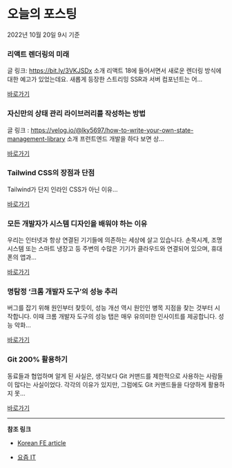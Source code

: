 # 오늘의 포스팅 
2022년 10월 20일 9시 기준 

###  리액트 렌더링의 미래 

 글 링크: https://bit.ly/3VKJSDx 소개 리액트 18에 들어서면서 새로운 렌더링 방식에 대한 예고가 있었는데요. 새롭게 등장한 스트리밍 SSR과 서버 컴포넌트는 어... 

 [바로가기](https://kofearticle.substack.com/p/korean-fe-article-06e) 

###  자신만의 상태 관리 라이브러리를 작성하는 방법 

 글 링크 : https://velog.io/@lky5697/how-to-write-your-own-state-management-library 소개 프런트엔드 개발을 하다 보면 상... 

 [바로가기](https://kofearticle.substack.com/p/korean-fe-article-c2e) 

###  Tailwind CSS의 장점과 단점 

 Tailwind가 단지 인라인 CSS가 아닌 이유... 

 [바로가기](https://kofearticle.substack.com/p/korean-fe-article-tailwind-css) 

### 모든 개발자가 시스템 디자인을 배워야 하는 이유 

 우리는 인터넷과 항상 연결된 기기들에 의존하는 세상에 살고 있습니다. 손목시계, 조명 시스템 또는 스마트 냉장고 등 주변의 수많은 기기가 클라우드와 연결되어 있으며, 휴대폰의 앱과... 

 [바로가기](https://yozm.wishket.com/magazine/detail/1745/) 

### 명탐정 ‘크롬 개발자 도구’의 성능 추리 

 버그를 잡기 위해 원인부터 찾듯이, 성능 개선 역시 원인인 병목 지점을 찾는 것부터 시작합니다. 이때 크롬 개발자 도구의 성능 탭은 매우 유의미한 인사이트를 제공합니다. 성능 악화... 

 [바로가기](https://yozm.wishket.com/magazine/detail/1746/) 

### Git 200% 활용하기 

 동료들과 협업하며 알게 된 사실은, 생각보다 Git 커맨드를 제한적으로 사용하는 사람들이 많다는 사실이었다. 각각의 이유가 있지만, 그럼에도 Git 커맨드들을 다양하게 활용하지 못... 

 [바로가기](https://yozm.wishket.com/magazine/detail/1743/) 

---

**참조 링크**

- [Korean FE article](https://kofearticle.substack.com) 

- [요즘 IT](https://yozm.wishket.com/magazine) 

